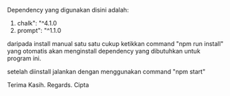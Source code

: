 Dependency yang digunakan disini adalah:
1. chalk": "^4.1.0
2. prompt": "^1.1.0

daripada install manual satu satu cukup ketikkan
command "npm run install" yang otomatis akan menginstall
dependency yang dibutuhkan untuk program ini.

setelah diinstall jalankan dengan menggunakan command
"npm start"

Terima Kasih.
Regards. Cipta